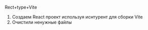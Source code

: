 Rect+type+Vite
1. Создаем React проект используя иснтурент для сборки Vite 
2. Очистили ненужные файлы

